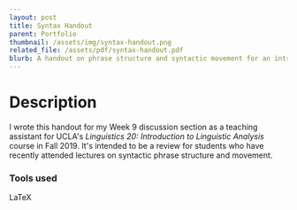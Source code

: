 ```yaml
---
layout: post
title: Syntax Handout
parent: Portfolio
thumbnail: /assets/img/syntax-handout.png
related_file: /assets/pdf/syntax-handout.pdf
blurb: A handout on phrase structure and syntactic movement for an introductory linguistics class.
---
```


# Description
I wrote this handout for my Week 9 discussion section as a teaching assistant for UCLA's *Linguistics 20: Introduction to Linguistic Analysis* course in Fall 2019. It's intended to be a review for students who have recently attended lectures on syntactic phrase structure and movement.

### Tools used
LaTeX
